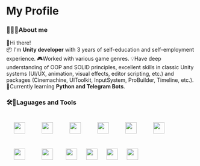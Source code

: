 # My Profile
### 🧘🏽‍♂️About me
👋Hi there! 
<br>📦 I'm <b>Unity developer</b> with 3 years of self-education and self-employment experience. 🎮Worked with various game genres.
💡Have deep understanding of OOP and SOLID principles, excellent skills in classic Unity systems (UI/UX, animation, visual effects, editor scripting, etc.) and packages (Cinemachine, UIToolkit, InputSystem, ProBuilder, Timeline, etc.).
<br>🌱Currently learning <b>Python and Telegram Bots</b>.

### 🛠️🧰Laguages and Tools
<img width=30 style="padding: 20px;" src="https://cdn.jsdelivr.net/gh/devicons/devicon/icons/unity/unity-original.svg" />
<img width=30 style="padding: 20px;" src="https://cdn.jsdelivr.net/gh/devicons/devicon/icons/csharp/csharp-original.svg" />
<img width=30 style="padding: 20px;" src="https://cdn.jsdelivr.net/gh/devicons/devicon/icons/python/python-original.svg" />
<img width=30 style="padding: 20px;" src="https://cdn.jsdelivr.net/gh/devicons/devicon/icons/cplusplus/cplusplus-original.svg" />
<img width=30 style="padding: 20px;" src="https://cdn.jsdelivr.net/gh/devicons/devicon/icons/c/c-original.svg" />

<img width=30 style="padding: 20px;" src="https://cdn.jsdelivr.net/gh/devicons/devicon/icons/html5/html5-original.svg" />
<img width=30 style="padding: 20px;" src="https://cdn.jsdelivr.net/gh/devicons/devicon/icons/css3/css3-original.svg" />
<img width=30 style="padding: 20px;" src="https://cdn.jsdelivr.net/gh/devicons/devicon/icons/javascript/javascript-original.svg" />

<img width=30 style="padding: 10px;" src="https://cdn.jsdelivr.net/gh/devicons/devicon/icons/git/git-original.svg" />
<img width=30 style="padding: 10px;" src="https://cdn.jsdelivr.net/gh/devicons/devicon/icons/visualstudio/visualstudio-plain.svg" />
<img width=30 style="padding: 10px;" src="https://cdn.jsdelivr.net/gh/devicons/devicon/icons/vscode/vscode-original.svg" />
<img width=30 style="padding: 10px;" src="https://cdn.jsdelivr.net/gh/devicons/devicon/icons/pycharm/pycharm-original.svg" />
